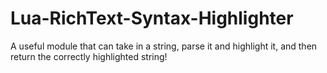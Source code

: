 # Lua-RichText-Syntax-Highlighter
A useful module that can take in a string, parse it and highlight it, and then return the correctly highlighted string!
